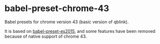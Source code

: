# babel-preset-chrome-43

Babel presets for chrome version 43 (basic version of qblink).

It is based on [babel-preset-es2015](https://www.npmjs.com/package/babel-preset-es2015), and some features have been removed because of native support of chrome 43.